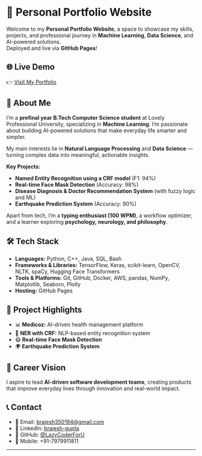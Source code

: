 # 📌 Personal Portfolio Website

Welcome to my **Personal Portfolio Website**, a space to showcase my skills, projects, and professional journey in **Machine Learning**, **Data Science**, and AI-powered solutions.  
Deployed and live via **GitHub Pages**!

## 🌐 Live Demo  
👉 [Visit My Portfolio](https://lazycoderforu.github.io)

## 📌 About Me  

I’m a **prefinal year B.Tech Computer Science student** at Lovely Professional University, specializing in **Machine Learning**. I’m passionate about building AI-powered solutions that make everyday life smarter and simpler.

My main interests lie in **Natural Language Processing** and **Data Science** — turning complex data into meaningful, actionable insights.  

**Key Projects:**
- **Named Entity Recognition using a CRF model** (F1: 94%)
- **Real-time Face Mask Detection** (Accuracy: 98%)
- **Disease Diagnosis & Doctor Recommendation System** (with fuzzy logic and ML)
- **Earthquake Prediction System** (Accuracy: 90%)

Apart from tech, I’m a **typing enthusiast (100 WPM)**, a workflow optimizer, and a learner exploring **psychology, neurology, and philosophy**.

## 🛠️ Tech Stack  
- **Languages:** Python, C++, Java, SQL, Bash  
- **Frameworks & Libraries:** TensorFlow, Keras, scikit-learn, OpenCV, NLTK, spaCy, Hugging Face Transformers  
- **Tools & Platforms:** Git, GitHub, Docker, AWS, pandas, NumPy, Matplotlib, Seaborn, Plotly  
- **Hosting:** GitHub Pages  

## 📂 Project Highlights  
- 📊 **Medicoz:** AI-driven health management platform  
- 📝 **NER with CRF:** NLP-based entity recognition system  
- 😷 **Real-time Face Mask Detection**  
- 🌍 **Earthquake Prediction System**

## 🚀 Career Vision  
I aspire to lead **AI-driven software development teams**, creating products that improve everyday lives through innovation and real-world impact.

## 📞 Contact  
- 📧 Email: [brajesh350194@gmail.com](mailto:brajesh350194@gmail.com)  
- 💼 LinkedIn: [brajesh-gupta](https://linkedin.com/in/brajesh-gupta)  
- 🐙 GitHub: [@LazyCoderForU](https://github.com/LazyCoderForU)  
- 📱 Mobile: +91-7979911811  

---

